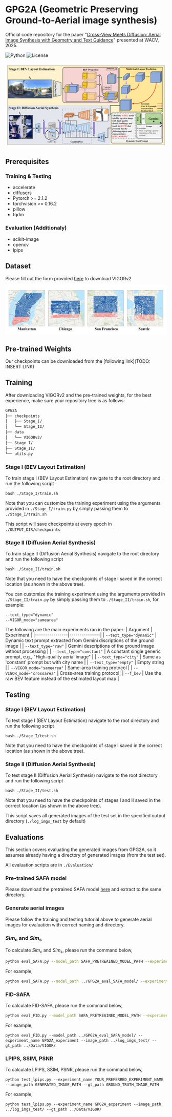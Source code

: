 # GPG2A (Geometric Preserving Ground-to-Aerial image synthesis)
Official code repository for the paper "[Cross-View Meets Diffusion: Aerial Image Synthesis with Geometry and Text Guidance](https://arxiv.org/abs/2408.04224)" presented at WACV, 2025.

![Python](https://img.shields.io/badge/python-3.8%2B-blue)
![License](https://img.shields.io/badge/License-Apache_2.0-blue.svg)

![model](Assets/model.png)

## Prerequisites
### Training & Testing
- accelerate
- diffusers
- Pytorch >= 2.1.2
- torchvision >= 0.16.2
- pillow
- tqdm
### Evaluation (Additionaly)
- scikit-image
- opencv
- lpips

## Dataset
Please fill out the form provided [here](https://forms.gle/6YeGYBA9DRnkipVk6) to download VIGORv2

![data](Assets/data.png)

## Pre-trained Weights
Our checkpoints can be downloaded from the [following link](TODO: INSERT LINK)

## Training
After downloading VIGORv2 and the pre-trained weights, for the best experience, make sure your repository tree is as follows:
```bash
GPG2A
├── checkpoints
│   ├── Stage_I/
│   └── Stage_II/
├── data
│   └── VIGORv2/
├── Stage_I/
├── Stage_II/
└── utils.py
```

### Stage I (BEV Layout Estimation)
To train stage I (BEV Layout Estimation) navigate to the root directory and run the following script
```
bash ./Stage_I/train.sh
```
Note that you can customize the training experiment using the arguments provided in `./Stage_I/train.py` by simply passing them to `./Stage_I/train.sh`

This script will save checkpoints at every epoch in `./OUTPUT_DIR/checkpoints`

### Stage II (Diffusion Aerial Synthesis)
To train stage II (Diffusion Aerial Synthesis) navigate to the root directory and run the following script
```
bash ./Stage_II/train.sh
```
Note that you need to have the checkpoints of stage I saved in the correct location (as shown in the above tree).

You can customize the training experiment using the arguments provided in `./Stage_II/train.py` by simply passing them to `./Stage_II/train.sh`, for example:
```
--text_type="dynamic"
--VIGOR_mode="samearea"
```
The following are the main experiments ran in the paper:
| Argument       | Experiment    |
|----------------|---------------|
| `--text_type="dynamic"` | Dynamic text prompt extracted from Gemini discriptions of the ground image |
| `--text_type="raw"` | Gemini descriptions of the ground image without processing |
| `--text_type="constant"` | A constant single generic prompt, e.g., "High-quality aerial image" |
| `--text_type="city"` | Same as 'constant' prompt but with city name |
| `--text_type="empty"` | Empty string |
| `--VIGOR_mode="samearea"` | Same-area training protocol |
| `--VIGOR_mode="crossarea"` | Cross-area training protocol|
| `--f_bev` | Use the raw BEV feature instead of the estimated layout map |

## Testing
### Stage I (BEV Layout Estimation)
To test stage I (BEV Layout Estimation) navigate to the root directory and run the following script
```
bash ./Stage_I/test.sh
```
Note that you need to have the checkpoints of stage I saved in the correct location (as shown in the above tree).

### Stage II (Diffusion Aerial Synthesis)
To test stage II (Diffusion Aerial Synthesis) navigate to the root directory and run the following script
```
bash ./Stage_II/test.sh
```
Note that you need to have the checkpoints of stages I and II saved in the correct location (as shown in the above tree).

This script saves all generated images of the test set in the specified output directory (`./log_imgs_test` by default)

## Evaluations
This section covers evaluating the generated images from GPG2A, so it assumes already having a directory of generated images (from the test set). 

All evaluation scripts are in `./Evaluation/`

### Pre-trained SAFA model
Please download the pretrained SAFA model [here](https://drive.google.com/file/d/1z6BB_CUQxDyN4y7LUbxhJcoh75f9MW5N/view?usp=sharing) and extract to the same directory.

### Generate aerial images
Please follow the training and testing tutorial above to generate aerial images for evaluation with correct naming and directory.

### $Sim_c$ and $Sim_s$
To calculate $Sim_c$ and $Sim_s$, please run the command below,

```bash
python eval_SAFA.py --model_path SAFA_PRETREAINED_MODEL_PATH --experiment_name YOUR_PREFERRED_EXPERIMENT_NAME --image_path GENERATED_IMAGE_PATH --gt_path GROUND_TRUTH_IMAGE_PATH
```

For example,
```bash
python eval_SAFA.py --model_path ../GPG2A_eval_SAFA_model/ --experiment_name GPG2A_experiment --image_path ../log_imgs_test/ --gt_path ../Data/VIGOR/
```

### FID-SAFA
To calculate FID-SAFA, please run the command below,

```bash
python eval_FID.py --model_path SAFA_PRETREAINED_MODEL_PATH --experiment_name YOUR_PREFERRED_EXPERIMENT_NAME --image_path GENERATED_IMAGE_PATH --gt_path GROUND_TRUTH_IMAGE_PATH
```

For example,
```
python eval_FID.py --model_path ../GPG2A_eval_SAFA_model/ --experiment_name GPG2A_experiment --image_path ../log_imgs_test/ --gt_path ../Data/VIGOR/
```

### LPIPS, SSIM, PSNR
To calculate LPIPS, SSIM, PSNR, please run the command below,
```
python test_lpips.py --experiment_name YOUR_PREFERRED_EXPERIMENT_NAME --image_path GENERATED_IMAGE_PATH --gt_path GROUND_TRUTH_IMAGE_PATH
```

For example,

```
python test_lpips.py --experiment_name GPG2A_experiment --image_path ../log_imgs_test/ --gt_path ../Data/VIGOR/
```



